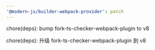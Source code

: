```yaml
---
'@modern-js/builder-webpack-provider': patch
---
```


chore(deps): bump fork-ts-checker-webpack-plugin to v8

chore(deps): 升级 fork-ts-checker-webpack-plugin 到 v8
